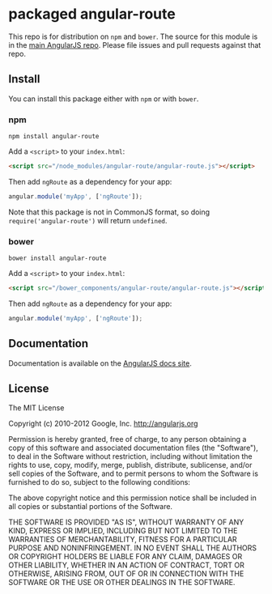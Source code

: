 # packaged angular-route

This repo is for distribution on `npm` and `bower`. The source for this module is in the
[main AngularJS repo](https://github.com/angular/angular.js/tree/master/src/ngRoute).
Please file issues and pull requests against that repo.

## Install

You can install this package either with `npm` or with `bower`.

### npm

```shell
npm install angular-route
```

Add a `<script>` to your `index.html`:

```html
<script src="/node_modules/angular-route/angular-route.js"></script>
```

Then add `ngRoute` as a dependency for your app:

```javascript
angular.module('myApp', ['ngRoute']);
```

Note that this package is not in CommonJS format, so doing `require('angular-route')` will
return `undefined`.

### bower

```shell
bower install angular-route
```

Add a `<script>` to your `index.html`:

```html
<script src="/bower_components/angular-route/angular-route.js"></script>
```

Then add `ngRoute` as a dependency for your app:

```javascript
angular.module('myApp', ['ngRoute']);
```

## Documentation

Documentation is available on the
[AngularJS docs site](http://docs.angularjs.org/api/ngRoute).

## License

The MIT License

Copyright (c) 2010-2012 Google, Inc. http://angularjs.org

Permission is hereby granted, free of charge, to any person obtaining a copy
of this software and associated documentation files (the "Software"), to deal
in the Software without restriction, including without limitation the rights
to use, copy, modify, merge, publish, distribute, sublicense, and/or sell
copies of the Software, and to permit persons to whom the Software is
furnished to do so, subject to the following conditions:

The above copyright notice and this permission notice shall be included in
all copies or substantial portions of the Software.

THE SOFTWARE IS PROVIDED "AS IS", WITHOUT WARRANTY OF ANY KIND, EXPRESS OR
IMPLIED, INCLUDING BUT NOT LIMITED TO THE WARRANTIES OF MERCHANTABILITY,
FITNESS FOR A PARTICULAR PURPOSE AND NONINFRINGEMENT. IN NO EVENT SHALL THE
AUTHORS OR COPYRIGHT HOLDERS BE LIABLE FOR ANY CLAIM, DAMAGES OR OTHER
LIABILITY, WHETHER IN AN ACTION OF CONTRACT, TORT OR OTHERWISE, ARISING FROM,
OUT OF OR IN CONNECTION WITH THE SOFTWARE OR THE USE OR OTHER DEALINGS IN
THE SOFTWARE.

